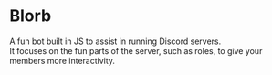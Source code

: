 <h1> Blorb </h1>

A fun bot built in JS to assist in running Discord servers.
<br>
It focuses on the fun parts of the server, such as roles, to give your members more interactivity.